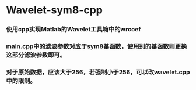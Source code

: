 # Wavelet-sym8-cpp
### 使用cpp实现Matlab的Wavelet工具箱中的wrcoef
### main.cpp中的滤波参数对应于sym8基函数，使用别的基函数则更换这部分滤波参数即可。
### 对于原始数据，应该大于256，若强制小于256，可以改wavelet.cpp中的限制。
